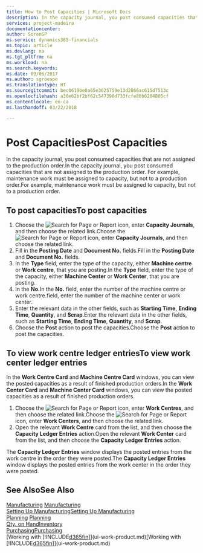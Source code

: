 ```yaml
---
title: How to Post Capacities | Microsoft Docs
description: In the capacity journal, you post consumed capacities that are not assigned to the production order. For example, maintenance work must be assigned to capacity, but not to a production order.
services: project-madeira
documentationcenter: 
author: SorenGP
ms.service: dynamics365-financials
ms.topic: article
ms.devlang: na
ms.tgt_pltfrm: na
ms.workload: na
ms.search.keywords: 
ms.date: 09/06/2017
ms.author: sgroespe
ms.translationtype: HT
ms.sourcegitcommit: bec0619be0a65e3625759e13d2866ac615d7513c
ms.openlocfilehash: a30e62bf2bf62c547398d733fcfe80b0204805cf
ms.contentlocale: en-ca
ms.lasthandoff: 03/22/2018

---
```

# <a name="post-capacities"></a><span data-ttu-id="a77a6-104">Post Capacities</span><span class="sxs-lookup"><span data-stu-id="a77a6-104">Post Capacities</span></span>
<span data-ttu-id="a77a6-105">In the capacity journal, you post consumed capacities that are not assigned to the production order.</span><span class="sxs-lookup"><span data-stu-id="a77a6-105">In the capacity journal, you post consumed capacities that are not assigned to the production order.</span></span> <span data-ttu-id="a77a6-106">For example, maintenance work must be assigned to capacity, but not to a production order.</span><span class="sxs-lookup"><span data-stu-id="a77a6-106">For example, maintenance work must be assigned to capacity, but not to a production order.</span></span>  

## <a name="to-post-capacities"></a><span data-ttu-id="a77a6-107">To post capacities</span><span class="sxs-lookup"><span data-stu-id="a77a6-107">To post capacities</span></span>  
1.  <span data-ttu-id="a77a6-108">Choose the ![Search for Page or Report](media/ui-search/search_small.png "Search for Page or Report icon") icon, enter **Capacity Journals**, and then choose the related link.</span><span class="sxs-lookup"><span data-stu-id="a77a6-108">Choose the ![Search for Page or Report](media/ui-search/search_small.png "Search for Page or Report icon") icon, enter **Capacity Journals**, and then choose the related link.</span></span>  
2.  <span data-ttu-id="a77a6-109">Fill in the **Posting Date** and **Document No.** fields.</span><span class="sxs-lookup"><span data-stu-id="a77a6-109">Fill in the **Posting Date** and **Document No.** fields.</span></span>  
3.  <span data-ttu-id="a77a6-110">In the **Type** field, enter the type of the capacity, either **Machine centre** or **Work centre**, that you are posting.</span><span class="sxs-lookup"><span data-stu-id="a77a6-110">In the **Type** field, enter the type of the capacity, either **Machine Center** or **Work Center**, that you are posting.</span></span>  
4.  <span data-ttu-id="a77a6-111">In the **No.**</span><span class="sxs-lookup"><span data-stu-id="a77a6-111">In the **No.**</span></span> <span data-ttu-id="a77a6-112">field, enter the number of the machine centre or work centre.</span><span class="sxs-lookup"><span data-stu-id="a77a6-112">field, enter the number of the machine center or work center.</span></span>  
5.  <span data-ttu-id="a77a6-113">Enter the relevant data in the other fields, such as **Starting Time**, **Ending Time**, **Quantity**, and **Scrap**.</span><span class="sxs-lookup"><span data-stu-id="a77a6-113">Enter the relevant data in the other fields, such as **Starting Time**, **Ending Time**, **Quantity**, and **Scrap**.</span></span>  
6.  <span data-ttu-id="a77a6-114">Choose the **Post** action to post the capacities.</span><span class="sxs-lookup"><span data-stu-id="a77a6-114">Choose the **Post** action to post the capacities.</span></span>  

## <a name="to-view-work-center-ledger-entries"></a><span data-ttu-id="a77a6-115">To view work centre ledger entries</span><span class="sxs-lookup"><span data-stu-id="a77a6-115">To view work center ledger entries</span></span>  
<span data-ttu-id="a77a6-116">In the **Work Centre Card** and **Machine Centre Card** windows, you can view the posted capacities as a result of finished production orders.</span><span class="sxs-lookup"><span data-stu-id="a77a6-116">In the **Work Center Card** and **Machine Center Card** windows, you can view the posted capacities as a result of finished production orders.</span></span>    
1.  <span data-ttu-id="a77a6-117">Choose the ![Search for Page or Report](media/ui-search/search_small.png "Search for Page or Report icon") icon, enter **Work Centres**, and then choose the related link.</span><span class="sxs-lookup"><span data-stu-id="a77a6-117">Choose the ![Search for Page or Report](media/ui-search/search_small.png "Search for Page or Report icon") icon, enter **Work Centers**, and then choose the related link.</span></span>  
2.  <span data-ttu-id="a77a6-118">Open the relevant **Work Centre** card from the list, and then choose the **Capacity Ledger Entries** action.</span><span class="sxs-lookup"><span data-stu-id="a77a6-118">Open the relevant **Work Center** card from the list, and then choose the **Capacity Ledger Entries** action.</span></span>  

<span data-ttu-id="a77a6-119">The **Capacity Ledger Entries** window displays the posted entries from the work centre in the order they were posted.</span><span class="sxs-lookup"><span data-stu-id="a77a6-119">The **Capacity Ledger Entries** window displays the posted entries from the work center in the order they were posted.</span></span>   

## <a name="see-also"></a><span data-ttu-id="a77a6-120">See Also</span><span class="sxs-lookup"><span data-stu-id="a77a6-120">See Also</span></span>  
<span data-ttu-id="a77a6-121">[Manufacturing](production-manage-manufacturing.md)  </span><span class="sxs-lookup"><span data-stu-id="a77a6-121">[Manufacturing](production-manage-manufacturing.md)  </span></span>  
[<span data-ttu-id="a77a6-122">Setting Up Manufacturing</span><span class="sxs-lookup"><span data-stu-id="a77a6-122">Setting Up Manufacturing</span></span>](production-configure-production-processes.md)  
<span data-ttu-id="a77a6-123">[Planning](production-planning.md)    </span><span class="sxs-lookup"><span data-stu-id="a77a6-123">[Planning](production-planning.md)    </span></span>  
[<span data-ttu-id="a77a6-124">Qty. on Hand</span><span class="sxs-lookup"><span data-stu-id="a77a6-124">Inventory</span></span>](inventory-manage-inventory.md)  
[<span data-ttu-id="a77a6-125">Purchasing</span><span class="sxs-lookup"><span data-stu-id="a77a6-125">Purchasing</span></span>](purchasing-manage-purchasing.md)  
<span data-ttu-id="a77a6-126">[Working with [!INCLUDE[d365fin](includes/d365fin_md.md)]](ui-work-product.md)</span><span class="sxs-lookup"><span data-stu-id="a77a6-126">[Working with [!INCLUDE[d365fin](includes/d365fin_md.md)]](ui-work-product.md)</span></span>


